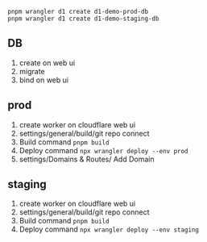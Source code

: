 
```
pnpm wrangler d1 create d1-demo-prod-db
pnpm wrangler d1 create d1-demo-staging-db
```

## DB
1. create   on web ui
2. migrate  
3. bind     on web ui

## prod
1. create worker on cloudflare web ui
2. settings/general/build/git repo connect 
3. Build command `pnpm build`
4. Deploy command `npx wrangler deploy --env prod`
5. settings/Domains & Routes/ Add Domain


## staging
1. create worker on cloudflare web ui
2. settings/general/build/git repo connect 
3. Build command `pnpm build`
4. Deploy command `npx wrangler deploy --env staging`
